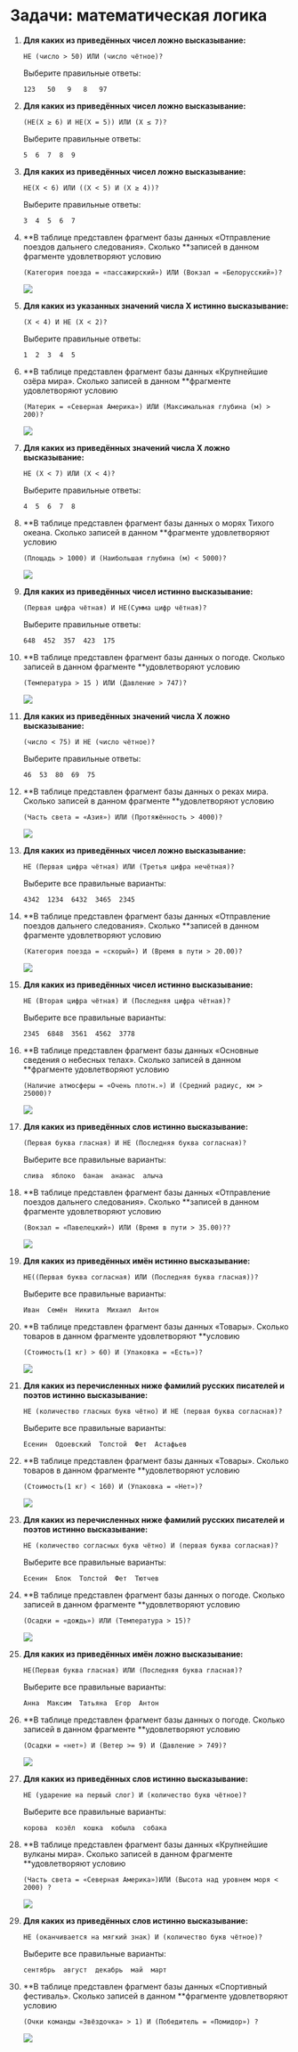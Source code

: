 # Задачи: математическая логика

1. **Для каких из приведённых чисел ложно высказывание:**

   ```
   НЕ (число > 50) ИЛИ (число чётное)?
   ```

   Выберите правильные ответы:

   ```
   123   50   9   8   97
   ```

2. **Для каких из приведённых чисел ложно высказывание:**

   ```
   (НЕ(X ≥ 6) И НЕ(X = 5)) ИЛИ (X ≤ 7)?
   ```

   Выберите правильные ответы:

   ```
   5  6  7  8  9
   ```

3. **Для каких из приведённых чисел ложно высказывание:**

   ```
   НЕ(X < 6) ИЛИ ((X < 5) И (X ≥ 4))?
   ```

   Выберите правильные ответы:

   ```
   3  4  5  6  7
   ```

4. **В таблице представлен фрагмент базы данных «Отправление поездов дальнего следования». Сколько **записей в данном фрагменте удовлетворяют условию

   ```
   (Категория поезда = «пассажирский») ИЛИ (Вокзал = «Белорусский»)?
   ```

   ![](http://kpolyakov.spb.ru/cms/images/825.gif)

5. **Для каких из указанных значений числа X истинно высказывание:**

   ```
   (X < 4) И НЕ (X < 2)?
   ```

   Выберите правильные ответы:

   ```
   1  2  3  4  5
   ```

6. **В таблице представлен фрагмент базы данных «Крупнейшие озёра мира». Сколько записей в данном **фрагменте удовлетворяют условию

   ```
   (Материк = «Северная Америка») ИЛИ (Максимальная глубина (м) > 200)?
   ```

   ![](http://kpolyakov.spb.ru/cms/images/826.gif)

7. **Для каких из приведённых значений числа X ложно высказывание:**

   ```
   НЕ (X < 7) ИЛИ (X < 4)?
   ```

   Выберите правильные ответы:

   ```
   4  5  6  7  8
   ```

8. **В таблице представлен фрагмент базы данных о морях Тихого океана. Сколько записей в данном **фрагменте удовлетворяют условию

   ```
   (Площадь > 1000) И (Наибольшая глубина (м) < 5000)?
   ```

   ![](http://kpolyakov.spb.ru/cms/images/827.gif)

9. **Для каких из приведённых чисел истинно высказывание:**

   ```
   (Первая цифра чётная) И НЕ(Сумма цифр чётная)?
   ```

   Выберите правильные ответы:

   ```
   648  452  357  423  175
   ```

10. **В таблице представлен фрагмент базы данных о погоде. Сколько записей в данном фрагменте **удовлетворяют условию

    ```
    (Температура > 15 ) ИЛИ (Давление > 747)?
    ```

    ![](http://kpolyakov.spb.ru/cms/images/828.gif)

11. **Для каких из приведённых значений числа X ложно высказывание:**

    ```
    (число < 75) И НЕ (число чётное)?
    ```

    Выберите правильные ответы:

    ```
    46  53  80  69  75
    ```

12. **В таблице представлен фрагмент базы данных о реках мира. Сколько записей в данном фрагменте **удовлетворяют условию

    ```
    (Часть света = «Азия») ИЛИ (Протяжённость > 4000)?
    ```

    ![](http://kpolyakov.spb.ru/cms/images/829.gif)

13. **Для каких из приведённых чисел ложно высказывание:**

    ```
    НЕ (Первая цифра чётная) ИЛИ (Третья цифра нечётная)?
    ```

    Выберите все правильные варианты:

    ```
    4342  1234  6432  3465  2345
    ```

14. **В таблице представлен фрагмент базы данных «Отправление поездов дальнего следования». Сколько **записей в данном фрагменте удовлетворяют условию

    ```
    (Категория поезда = «скорый») И (Время в пути > 20.00)?
    ```

    ![](http://kpolyakov.spb.ru/cms/images/830.gif)

15. **Для каких из приведённых чисел истинно высказывание:**

    ```
    НЕ (Вторая цифра чётная) И (Последняя цифра чётная)?
    ```

    Выберите все правильные варианты:

    ```
    2345  6848  3561  4562  3778
    ```

16. **В таблице представлен фрагмент базы данных «Основные сведения о небесных телах». Сколько записей в данном **фрагменте удовлетворяют условию

    ```
    (Наличие атмосферы = «Очень плотн.») И (Средний радиус, км > 25000)?
    ```

    ![](http://kpolyakov.spb.ru/cms/images/831.gif)

17. **Для каких из приведённых слов истинно высказывание:**

    ```
    (Первая буква гласная) И НЕ (Последняя буква согласная)?
    ```

    Выберите все правильные варианты:

    ```
    слива  яблоко  банан  ананас  алыча
    ```

18. **В таблице представлен фрагмент базы данных «Отправление поездов дальнего следования». Сколько **записей в данном фрагменте удовлетворяют условию

    ```
    (Вокзал = «Павелецкий») ИЛИ (Время в пути > 35.00)??
    ```

    ![](http://kpolyakov.spb.ru/cms/images/832.gif)

19. **Для каких из приведённых имён истинно высказывание:**

    ```
    НЕ((Первая буква согласная) ИЛИ (Последняя буква гласная))?
    ```

    Выберите все правильные варианты:

    ```
    Иван  Семён  Никита  Михаил  Антон
    ```

20. **В таблице представлен фрагмент базы данных «Товары». Сколько товаров в данном фрагменте удовлетворяют **условию

    ```
    (Стоимость(1 кг) > 60) И (Упаковка = «Есть»)?
    ```

    ![](http://kpolyakov.spb.ru/cms/images/833.gif)

21. **Для каких из перечисленных ниже фамилий русских писателей и поэтов истинно высказывание:**

    ```
    НЕ (количество гласных букв чётно) И НЕ (первая буква согласная)?
    ```

    Выберите все правильные варианты:

    ```
    Есенин  Одоевский  Толстой  Фет  Астафьев
    ```

22. **В таблице представлен фрагмент базы данных «Товары». Сколько товаров в данном фрагменте **удовлетворяют условию

    ```
    (Стоимость(1 кг) < 160) И (Упаковка = «Нет»)?
    ```

    ![](http://kpolyakov.spb.ru/cms/images/834.gif)

23. **Для каких из перечисленных ниже фамилий русских писателей и поэтов истинно высказывание:**

    ```
    НЕ (количество согласных букв чётно) И (первая буква согласная)?
    ```

    Выберите все правильные варианты:

    ```
    Есенин  Блок  Толстой  Фет  Тютчев
    ```

24. **В таблице представлен фрагмент базы данных о погоде. Сколько записей в данном фрагменте **удовлетворяют условию

    ```
    (Осадки = «дождь») ИЛИ (Температура > 15)?
    ```

    ![](http://kpolyakov.spb.ru/cms/images/835.gif)

25. **Для каких из приведённых имён ложно высказывание:**

    ```
    НЕ(Первая буква гласная) ИЛИ (Последняя буква гласная)?
    ```

    Выберите все правильные варианты:

    ```
    Анна  Максим  Татьяна  Егор  Антон
    ```

26. **В таблице представлен фрагмент базы данных о погоде. Сколько записей в данном фрагменте **удовлетворяют условию

    ```
    (Осадки = «нет») И (Ветер >= 9) И (Давление > 749)?
    ```

    ![](http://kpolyakov.spb.ru/cms/images/836.gif)

27. **Для каких из приведённых слов истинно высказывание:**

    ```
    НЕ (ударение на первый слог) И (количество букв чётное)?
    ```

    Выберите все правильные варианты:

    ```
    корова  козёл  кошка  кобыла  собака
    ```

28. **В таблице представлен фрагмент базы данных «Крупнейшие вулканы мира». Сколько записей в данном фрагменте **удовлетворяют условию

    ```
    (Часть света = «Северная Америка»)ИЛИ (Высота над уровнем моря < 2000) ?
    ```

    ![](http://kpolyakov.spb.ru/cms/images/837.gif)

29. **Для каких из приведённых слов истинно высказывание:**

    ```
    НЕ (оканчивается на мягкий знак) И (количество букв чётное)?
    ```

    Выберите все правильные варианты:

    ```
    сентябрь  август  декабрь  май  март
    ```

30. **В таблице представлен фрагмент базы данных «Спортивный фестиваль». Сколько записей в данном **фрагменте удовлетворяют условию

    ```
    (Очки команды «Звёздочка» > 1) И (Победитель = «Помидор») ?
    ```

    ![](http://kpolyakov.spb.ru/cms/images/839.gif)



